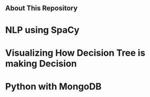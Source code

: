 ## About This Repository
# NLP using SpaCy
# Visualizing How Decision Tree is making Decision
# Python with MongoDB
